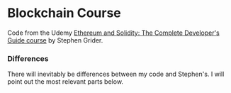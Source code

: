 # Blockchain Course

Code from the Udemy
[Ethereum and Solidity: The Complete Developer's Guide course](https://www.udemy.com/ethereum-and-solidity-the-complete-developers-guide)
by Stephen Grider.

### Differences

There will inevitably be differences between my code and Stephen's. I will
point out the most relevant parts below.
